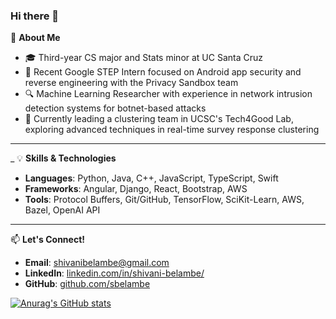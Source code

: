 ### Hi there 👋

<!--
**sbelambe/sbelambe** is a ✨ _special_ ✨ repository because its `README.md` (this file) appears on your GitHub profile.

Here are some ideas to get you started:
- 👯 I’m looking to collaborate on ...
- 🤔 I’m looking for help with ...
- 💬 Ask me about ...
- 📫 How to reach me: ...
- 😄 Pronouns: ...
- ⚡ Fun fact: ...
-->

🚀 **About Me**  
- 🎓 Third-year CS major and Stats minor at UC Santa Cruz  
- 🔐 Recent Google STEP Intern focused on Android app security and reverse engineering with the Privacy Sandbox team  
- 🔍 Machine Learning Researcher with experience in network intrusion detection systems for botnet-based attacks  
- 👯 Currently leading a clustering team in UCSC's Tech4Good Lab, exploring advanced techniques in real-time survey response clustering  

---
_
💡 **Skills & Technologies**  
- **Languages**: Python, Java, C++, JavaScript, TypeScript, Swift  
- **Frameworks**: Angular, Django, React, Bootstrap, AWS  
- **Tools**: Protocol Buffers, Git/GitHub, TensorFlow, SciKit-Learn, AWS, Bazel, OpenAI API  
---

📫 **Let's Connect!**  
- **Email**: shivanibelambe@gmail.com  
- **LinkedIn**: [linkedin.com/in/shivani-belambe/](https://linkedin.com/in/shivani-belambe/)  
- **GitHub**: [github.com/sbelambe](https://github.com/sbelambe)  

[![Anurag's GitHub stats](https://github-readme-stats.vercel.app/api?username=sbelambe)](https://github.com/anuraghazra/github-readme-stats)
